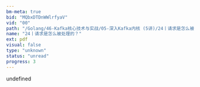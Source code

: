 ```yaml
---
bm-meta: true
bid: "MQbxDTDnWWlrfyaV"
vid: "00"
path: "/Golang/46-Kafka核心技术与实战/05-深入Kafka内核 (5讲)/24丨请求是怎么被处理的？.pdf"
name: "24丨请求是怎么被处理的？"
ext: pdf
visual: false
type: "unknown"
status: "unread"
progress: 3
---
```

undefined